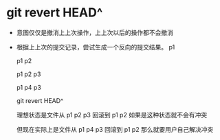 # git revert HEAD^

* 意图仅仅是撤消上上次操作，上上次以后的操作都不会撤消
* 根据上上次的提交记录，尝试生成一个反向的提交结果。
  p1

  p1
  p2

  p1
  p2
  p3

  p1
  p4
  p3

  git revert HEAD^

  理想状态是文件从
  p1
  p2
  p3
  回滚到
  p1
  p2
  如果是这种状态就不会有冲突

  但现在实际上是文件从
  p1
  p4
  p3
  回滚到
  p1
  p2
  那么就要用户自己解决冲突